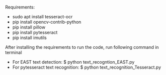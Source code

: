 Requirements:
- sudo apt install tesseract-ocr
- pip install opencv-contrib-python
- pip install pillow
- pip install pytesseract
- pip install imutils

After installing the requirements to run the code, run following command in terminal
- For EAST text detection: $ python text_recogntion_EAST.py
- For pytesseract text recognition: $ python text_recognition_Tesseract.py
